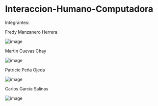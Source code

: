 # Interaccion-Humano-Computadora


Integrantes:

Fredy Manzanero Herrera

![image](https://user-images.githubusercontent.com/72423402/214990665-f6b03e6b-1a45-4b8f-9c91-4b9b1d9e8b79.png)

Martin Cuevas Chay

![image](https://user-images.githubusercontent.com/72423402/214990914-682aeb54-6d70-4f57-8b7d-ee24e229af47.png)

Patricio Peña Ojeda

![image](https://user-images.githubusercontent.com/72423402/214990846-61f5d194-6597-4b57-b5e9-e6079ecbeac4.png)

Carlos Garcia Salinas

![image](https://user-images.githubusercontent.com/72423402/214991436-263f4860-cc32-4cfa-95ea-3ff8ab8c9aad.png)

